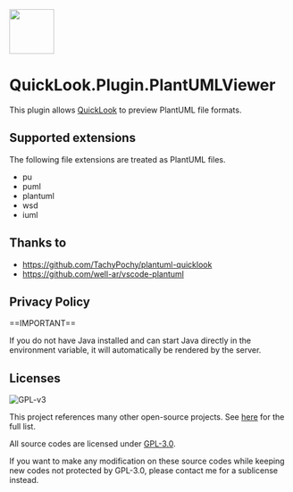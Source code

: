 <img src="https://user-images.githubusercontent.com/1687847/82130498-8c3eac80-97d4-11ea-9e88-372ab9c50295.png" width="80">

# QuickLook.Plugin.PlantUMLViewer

This plugin allows [QuickLook](https://github.com/QL-Win/QuickLook) to preview PlantUML file formats.

## Supported extensions

The following file extensions are treated as PlantUML files.

- pu
- puml
- plantuml
- wsd
- iuml

## Thanks to

 - https://github.com/TachyPochy/plantuml-quicklook
 - https://github.com/well-ar/vscode-plantuml

## Privacy Policy

==IMPORTANT==

If you do not have Java installed and can start Java directly in the environment variable, it will automatically be rendered by the server.

## Licenses

![GPL-v3](https://www.gnu.org/graphics/gplv3-127x51.png)

This project references many other open-source projects. See [here](https://github.com/QL-Win/QuickLook/wiki/On-the-Shoulders-of-Giants) for the full list.

All source codes are licensed under [GPL-3.0](https://opensource.org/licenses/GPL-3.0).

If you want to make any modification on these source codes while keeping new codes not protected by GPL-3.0, please contact me for a sublicense instead.
